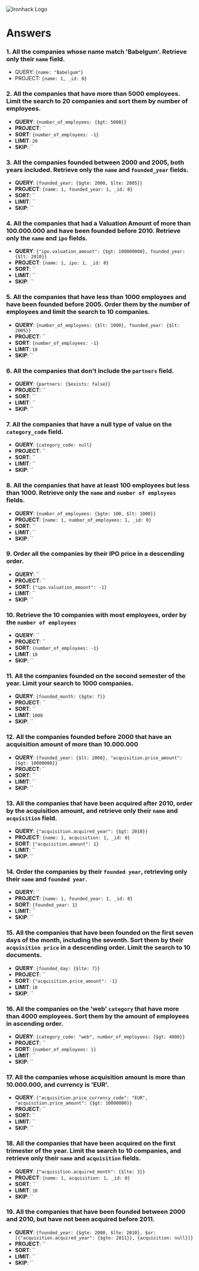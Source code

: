 ![Ironhack Logo](https://i.imgur.com/1QgrNNw.png)

# Answers

### 1. All the companies whose name match 'Babelgum'. Retrieve only their `name` field.

- QUERY: `{name: "Babelgum"}`
- PROJECT: `{name: 1, _id: 0}`

### 2. All the companies that have more than 5000 employees. Limit the search to 20 companies and sort them by **number of employees**.

<!-- Question does not specify whether we should sort in ascending or descending order, so I picked descending for my query -->

- **QUERY**: `{number_of_employees: {$gt: 5000}}`
- **PROJECT**: `` 
- **SORT**: `{number_of_employees: -1}`
- **LIMIT**: `20`
- **SKIP**: ``

### 3. All the companies founded between 2000 and 2005, both years included. Retrieve only the `name` and `founded_year` fields.

- **QUERY**: `{founded_year: {$gte: 2000, $lte: 2005}}`
- **PROJECT**: `{name: 1, founded_year: 1, _id: 0}` 
- **SORT**: ``
- **LIMIT**: ``
- **SKIP**: ``

### 4. All the companies that had a Valuation Amount of more than 100.000.000 and have been founded before 2010. Retrieve only the `name` and `ipo` fields.

- **QUERY**: `{"ipo.valuation_amount": {$gt: 100000000}, founded_year: {$lt: 2010}}`
- **PROJECT**: `{name: 1, ipo: 1, _id: 0}` 
- **SORT**: ``
- **LIMIT**: ``
- **SKIP**: ``

### 5. All the companies that have less than 1000 employees and have been founded before 2005. Order them by the number of employees and limit the search to 10 companies.

<!-- Question does not specify whether we should sort in ascending or descending order, so I picked descending for my query (so we don't get just companies that don't have employees) -->

- **QUERY**: `{number_of_employees: {$lt: 1000}, founded_year: {$lt: 2005}}`
- **PROJECT**: `` 
- **SORT**: `{number_of_employees: -1}`
- **LIMIT**: `10`
- **SKIP**: ``

### 6. All the companies that don't include the `partners` field.

<!-- Doesn't look like there are any companies in the data that don't have the partners field, but the query should be correct, it does find partnerless companies that I added myself -->

- **QUERY**: `{partners: {$exists: false}}`
- **PROJECT**: `` 
- **SORT**: ``
- **LIMIT**: ``
- **SKIP**: ``

### 7. All the companies that have a null type of value on the `category_code` field.

- **QUERY**: `{category_code: null}`
- **PROJECT**: `` 
- **SORT**: ``
- **LIMIT**: ``
- **SKIP**: ``

### 8. All the companies that have at least 100 employees but less than 1000. Retrieve only the `name` and `number of employees` fields.

- **QUERY**: `{number_of_employees: {$gte: 100, $lt: 1000}}`
- **PROJECT**: `{name: 1, number_of_employees: 1, _id: 0}` 
- **SORT**: ``
- **LIMIT**: ``
- **SKIP**: ``

### 9. Order all the companies by their IPO price in a descending order.

<!-- Not sure if "valuation amount" is actually the same as price, but it's the only thing in ipo that would make sense to me.
Sorting like this doesn't quite make sense though as the values are in different currencies, can we do calculations here 
to normalize values? -->

- **QUERY**: ``
- **PROJECT**: `` 
- **SORT**: `{"ipo.valuation_amount": -1}`
- **LIMIT**: ``
- **SKIP**: ``

### 10. Retrieve the 10 companies with most employees, order by the `number of employees`

<!-- Not specifiec whether order should be ascending or descending - since we want the top 10, descending makes sense,
but this makes me wonder whether we can sort descending, limit to the first 10, and then sort these 10 again in ascending order -->

- **QUERY**: ``
- **PROJECT**: `` 
- **SORT**: `{number_of_employees: -1}`
- **LIMIT**: `10`
- **SKIP**: ``

### 11. All the companies founded on the second semester of the year. Limit your search to 1000 companies.

- **QUERY**: `{founded_month: {$gte: 7}}`
- **PROJECT**: `` 
- **SORT**: ``
- **LIMIT**: `1000`
- **SKIP**: ``

### 12. All the companies founded before 2000 that have an acquisition amount of more than 10.000.000

- **QUERY**: `{founded_year: {$lt: 2000}, "acquisition.price_amount": {$gt: 10000000}}`
- **PROJECT**: `` 
- **SORT**: ``
- **LIMIT**: ``
- **SKIP**: ``

### 13. All the companies that have been acquired after 2010, order by the acquisition amount, and retrieve only their `name` and `acquisition` field.

- **QUERY**: `{"acquisition.acquired_year": {$gt: 2010}}`
- **PROJECT**: `{name: 1, acquisition: 1, _id: 0}` 
- **SORT**: `{"acquisition.amount": 1}`
- **LIMIT**: ``
- **SKIP**: ``

### 14. Order the companies by their `founded year`, retrieving only their `name` and `founded year`.

- **QUERY**: ``
- **PROJECT**: `{name: 1, founded_year: 1, _id: 0}` 
- **SORT**: `{founded_year: 1}`
- **LIMIT**: ``
- **SKIP**: ``

### 15. All the companies that have been founded on the first seven days of the month, including the seventh. Sort them by their `acquisition price` in a descending order. Limit the search to 10 documents.

- **QUERY**: `{founded_day: {$lte: 7}}`
- **PROJECT**: `` 
- **SORT**: `{"acquisition.price_amount": -1}`
- **LIMIT**: `10`
- **SKIP**: ``

### 16. All the companies on the 'web' `category` that have more than 4000 employees. Sort them by the amount of employees in ascending order.

- **QUERY**: `{category_code: "web", number_of_employees: {$gt: 4000}}`
- **PROJECT**: `` 
- **SORT**: `{number_of_employees: 1}`
- **LIMIT**: ``
- **SKIP**: ``

### 17. All the companies whose acquisition amount is more than 10.000.000, and currency is 'EUR'.

- **QUERY**: `{"acquisition.price_currency_code": "EUR", "acquisition.price_amount": {$gt: 10000000}}`
- **PROJECT**: `` 
- **SORT**: ``
- **LIMIT**: ``
- **SKIP**: ``

### 18. All the companies that have been acquired on the first trimester of the year. Limit the search to 10 companies, and retrieve only their `name` and `acquisition` fields.

- **QUERY**: `{"acquisition.acquired_month": {$lte: 3}}`
- **PROJECT**: `{name: 1, acquisition: 1, _id: 0}` 
- **SORT**: ``
- **LIMIT**: `10`
- **SKIP**: ``

### 19. All the companies that have been founded between 2000 and 2010, but have not been acquired before 2011.

<!-- Note: "have not been acquired before 2011" is not the same as "have been acquired in or after 2011", need to make sure to 
include companies that have not been acquired at all, as those also have not been acquired before 2011 -->

- **QUERY**: `{founded_year: {$gte: 2000, $lte: 2010}, $or: [{"acquisition.acquired_year": {$gte: 2011}}, {acquisition: null}]}`
- **PROJECT**: `` 
- **SORT**: ``
- **LIMIT**: ``
- **SKIP**: ``
